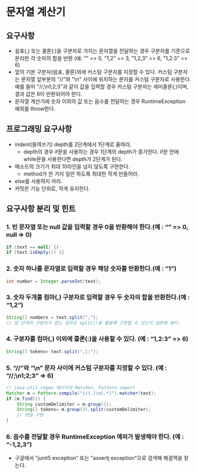 # 문자열 계산기

## **요구사항**

- 쉼표(,) 또는 콜론(:)을 구분자로 가지는 문자열을 전달하는 경우 구분자를 기준으로 분리한 각 숫자의 합을 반환 (예: "" => 0, "1,2" => 3, "1,2,3" => 6, "1,2:3" => 6)
- 앞의 기본 구분자(쉼표, 콜론)외에 커스텀 구분자를 지정할 수 있다. 커스텀 구분자는 문자열 앞부분의 "//"와 "\n" 사이에 위치하는 문자를 커스텀 구분자로 사용한다. 예를 들어 "//;\n1;2;3"과 같이 값을 입력할 경우 커스텀 구분자는 세미콜론(;)이며, 결과 값은 6이 반환되어야 한다.
- 문자열 계산기에 숫자 이외의 값 또는 음수를 전달하는 경우 RuntimeException 예외를 throw한다.

## **프로그래밍 요구사항**

- indent(들여쓰기) depth를 2단계에서 1단계로 줄여라.
    - depth의 경우 if문을 사용하는 경우 1단계의 depth가 증가한다. if문 안에 while문을 사용한다면 depth가 2단계가 된다.
- 메소드의 크기가 최대 10라인을 넘지 않도록 구현한다.
    - method가 한 가지 일만 하도록 최대한 작게 만들어라.
- else를 사용하지 마라.
- 커밋은 기능 단위로, 작게 유지한다.

## **요구사항 분리 및 힌트**

### **1. 빈 문자열 또는 null 값을 입력할 경우 0을 반환해야 한다.(예 : “” => 0, null => 0)**

```java
if (text == null) {}
if (text.isEmpty()) {}
```

### **2. 숫자 하나를 문자열로 입력할 경우 해당 숫자를 반환한다.(예 : “1”)**

```java
int number = Integer.parseInt(text);
```

### **3. 숫자 두개를 컴마(,) 구분자로 입력할 경우 두 숫자의 합을 반환한다.(예 : “1,2”)**

```java
String[] numbers = text.split(",");
// 앞 단계의 구분자가 없는 경우도 split()을 활용해 구현할 수 있는지 검토해 본다.
```

### **4. 구분자를 컴마(,) 이외에 콜론(:)을 사용할 수 있다. (예 : “1,2:3” => 6)**

```java
String[] tokens= text.split(",|:");
```

### **5. “//”와 “\n” 문자 사이에 커스텀 구분자를 지정할 수 있다. (예 : “//;\n1;2;3” => 6)**

```java
// java.util.regex 패키지의 Matcher, Pattern import
Matcher m = Pattern.compile("//(.)\n(.*)").matcher(text);
if (m.find()) {
    String customDelimiter = m.group(1);
    String[] tokens= m.group(2).split(customDelimiter);
    // 덧셈 구현
}
```

### **6. 음수를 전달할 경우 RuntimeException 예외가 발생해야 한다. (예 : “-1,2,3”)**

- 구글에서 “junit5 exception” 또는 "assertj exception"으로 검색해 해결책을 찾는다.
